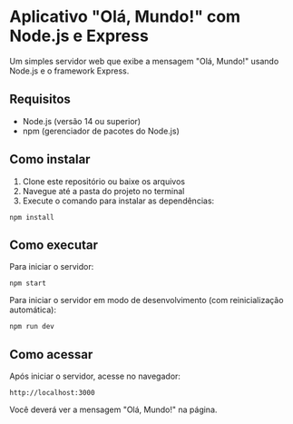 # Aplicativo "Olá, Mundo!" com Node.js e Express

Um simples servidor web que exibe a mensagem "Olá, Mundo!" usando Node.js e o framework Express.

## Requisitos

- Node.js (versão 14 ou superior)
- npm (gerenciador de pacotes do Node.js)

## Como instalar

1. Clone este repositório ou baixe os arquivos
2. Navegue até a pasta do projeto no terminal
3. Execute o comando para instalar as dependências:

```
npm install
```

## Como executar

Para iniciar o servidor:

```
npm start
```

Para iniciar o servidor em modo de desenvolvimento (com reinicialização automática):

```
npm run dev
```

## Como acessar

Após iniciar o servidor, acesse no navegador:

```
http://localhost:3000
```

Você deverá ver a mensagem "Olá, Mundo!" na página.
